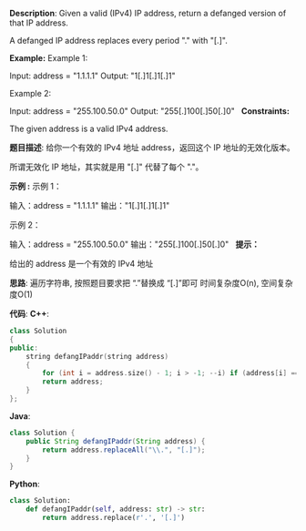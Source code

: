 __Description__:
Given a valid (IPv4) IP address, return a defanged version of that IP address.

A defanged IP address replaces every period "." with "[.]".

__Example:__
Example 1:

Input: address = "1.1.1.1"
Output: "1[.]1[.]1[.]1"

Example 2:

Input: address = "255.100.50.0"
Output: "255[.]100[.]50[.]0"
 
__Constraints:__

The given address is a valid IPv4 address.

__题目描述__:
给你一个有效的 IPv4 地址 address，返回这个 IP 地址的无效化版本。

所谓无效化 IP 地址，其实就是用 "[.]" 代替了每个 "."。

__示例 :__
示例 1：

输入：address = "1.1.1.1"
输出："1[.]1[.]1[.]1"

示例 2：

输入：address = "255.100.50.0"
输出："255[.]100[.]50[.]0"
 
__提示：__

给出的 address 是一个有效的 IPv4 地址

__思路__:
遍历字符串, 按照题目要求把 “.”替换成 “[.]”即可
时间复杂度O(n), 空间复杂度O(1)

__代码__:
__C++__:
```C++
class Solution 
{
public:
    string defangIPaddr(string address) 
    {
        for (int i = address.size() - 1; i > -1; --i) if (address[i] == '.') address.replace(i, 1, "[.]");
        return address;
    }
};
```

__Java__:
```Java
class Solution {
    public String defangIPaddr(String address) {
        return address.replaceAll("\\.", "[.]");
    }
}
```

__Python__:
```Python
class Solution:
    def defangIPaddr(self, address: str) -> str:
        return address.replace(r'.', '[.]')
```